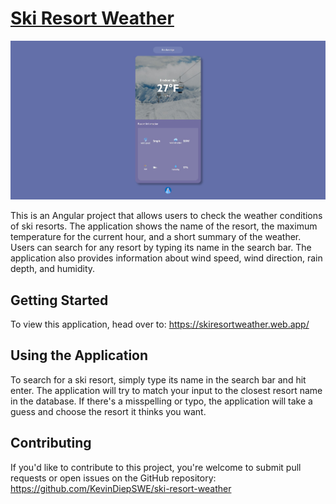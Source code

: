 # [Ski Resort Weather](https://skiresortweather.web.app/)

![Screenshot](homepage.jpg)

This is an Angular project that allows users to check the weather conditions of ski resorts. The application shows the name of the resort, the maximum temperature for the current hour, and a short summary of the weather. Users can search for any resort by typing its name in the search bar. The application also provides information about wind speed, wind direction, rain depth, and humidity.

## Getting Started

To view this application, head over to: https://skiresortweather.web.app/

## Using the Application

To search for a ski resort, simply type its name in the search bar and hit enter. The application will try to match your input to the closest resort name in the database. If there's a misspelling or typo, the application will take a guess and choose the resort it thinks you want.

## Contributing

If you'd like to contribute to this project, you're welcome to submit pull requests or open issues on the GitHub repository: https://github.com/KevinDiepSWE/ski-resort-weather

